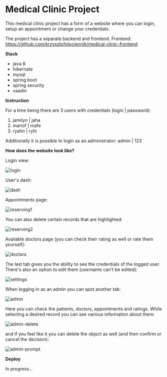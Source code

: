 <h1> Medical Clinic Project </h1>

This medical clinic project has a form of a website where you can login, setup an appointment or change your credentials. 

The project has a separate backend and frontend. Frontend:
https://github.com/krzysztofplociennik/medical-clinic-frontend

**Stack**

- java 8
- hibernate
- mysql
- spring boot
- spring security
- vaadin

**Instruction**

For a time being there are 3 users with credentials (login | password): 
1. jamilyn | jaha
2. mariof | mafe
3. ryahn | ryhi

Additionally it is possible to login as an administrator: 
admin | 123

**How does the website look like?**

Login view:

![login](https://i.imgur.com/XTP1Q5F.png)

User's dash: 

![dash](https://i.imgur.com/fBvBddp.png)

Appointments page:

![reserving1](https://i.imgur.com/CMoKSBb.png)

You can also delete certain records that are highlighted:

![reserving2](https://i.imgur.com/vnc7z37.png)

Available doctors page (you can check their rating as well or rate them yourself):

![doctors](https://i.imgur.com/2MhHQYu.png)

The last tab gives you the ability to see the credentials of the logged user. There's also an option to edit them (username can't be edited):

![settings](https://i.imgur.com/T2sQC82.png)

When logging in as an admin you can spot another tab:

![admin](https://i.imgur.com/gsMYZlC.png)

Here you can check the patients, doctors, appointments and ratings. While selecting a desired record you can see various information about them:

![admin-delete](https://i.imgur.com/le9Udgg.png)

and if you feel like it you can delete the object as well (and then confirm or cancel the decision):

![admin-prompt](https://i.imgur.com/NrymPJa.png)

**Deploy**

In progress...

